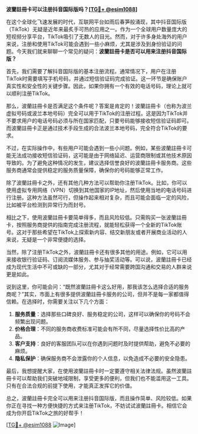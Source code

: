 **波蘭註冊卡可以注册抖音国际版吗？[[TG💪+ @esim1088](https://t.me/s/esim1088)]**

在这个全球化飞速发展的时代，互联网平台如雨后春笋般涌现，其中抖音国际版（TikTok）无疑是近年来最炙手可热的应用之一。作为一个全球用户数量庞大的短视频分享平台，TikTok吸引了无数人的目光。然而，对于许多身处海外的用户来说，注册和使用TikTok可能会遇到一些小麻烦，尤其是涉及到身份验证的问题。今天我们就来聊聊一个常见的疑问：**波蘭註冊卡是否可以用来注册抖音国际版？**

首先，我们需要了解抖音国际版的基本注册流程。通常情况下，用户在注册TikTok时需要填写手机号码，并通过短信验证码完成验证。这一环节是确保账户真实性和安全性的关键步骤。因此，如果你拥有一个有效的电话号码，理论上就可以顺利注册TikTok。

那么，波蘭註冊卡是否满足这个条件呢？答案是肯定的！波蘭註冊卡（也称为波兰虚拟号码或波兰本地号码）完全可以用于TikTok的注册过程。这是因为TikTok并不要求用户的电话号码必须与所在国家匹配，只要号码能够接收短信验证码即可。而波蘭註冊卡正是通过技术手段生成的合法波兰本地号码，完全符合TikTok的要求。

不过，在实际操作中，有些用户可能会遇到一些小问题。例如，某些波蘭註冊卡可能无法成功接收短信验证码，这可能是由于网络延迟、运营商限制或其他技术原因导致的。为了避免这种情况的发生，建议选择信誉良好的波蘭註冊卡服务商。这些服务商通常会提供稳定的服务质量保障，确保你的号码能够正常工作。

除了波蘭註冊卡之外，还有其他几种方法可以帮助你注册TikTok。比如，你可以使用虚拟专用网络（VPN）切换到其他国家的IP地址，然后使用当地的电话号码进行注册。这种方法虽然可行，但操作起来相对复杂，而且可能会面临一定的风险，比如被平台检测到异常行为而封号。

相比之下，使用波蘭註冊卡要简单得多，而且风险较低。只需购买一张波蘭註冊卡，按照服务商提供的指南完成注册流程，就能轻松获得一个全新的TikTok账号。这对于那些希望在TikTok上探索新内容、结交新朋友或者开展商业活动的人来说，无疑是一个非常便捷的选择。

当然，除了注册TikTok之外，波蘭註冊卡还有很多其他的用途。例如，它可以用来接收银行验证码、订阅流媒体服务、参与抽奖活动等。可以说，波蘭註冊卡已经成为现代生活中不可或缺的一部分，尤其对于经常需要跨国沟通和交易的人群来说更是如此。

说到这里，你可能会问：“既然波蘭註冊卡这么好用，那我该怎么选择合适的服务商呢？”其实，市面上有很多提供波蘭註冊卡服务的公司，但并不是每一家都值得信赖。在选择时，你需要关注以下几个方面：

1. **服务质量**：选择那些口碑良好、服务稳定的公司，这样可以确保你的号码不会频繁出现问题。
2. **价格合理**：不同的服务商收费标准可能会有所不同，尽量选择性价比高的产品。
3. **客户支持**：良好的客服团队可以在你遇到问题时及时提供帮助，避免不必要的麻烦。
4. **隐私保护**：确保服务商不会泄露你的个人信息，以免造成不必要的安全隐患。

最后，我想提醒大家，在使用波蘭註冊卡时一定要遵守相关法律法规。虽然波蘭註冊卡可以帮助我们突破地域限制，享受更多的便利，但我们也不能滥用这一工具。只有在合法合规的前提下使用，才能真正发挥它的价值。

总之，波蘭註冊卡完全可以用来注册抖音国际版，而且操作简单、风险较低。如果你正在寻找一种方便快捷的方式来注册TikTok，不妨试试波蘭註冊卡。相信它会成为你开启TikTok之旅的好帮手！

[[TG💪+ @esim1088](https://t.me/s/esim1088) ![Image](https://i.postimg.cc/4NQfJmqS/Snipaste-2025-05-13-00-14-12.png)]